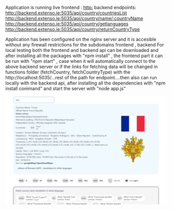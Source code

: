 Application is running live 
frontend :   [http:](http://frontend.extenso.ie/)
backend endpoints:
http://backend.extenso.ie:5035/api/country/countriesList
http://backend.extenso.ie:5035/api/country/name/:countryName
http://backend.extenso.ie:5035/api/country/getlanguages
http://backend.extenso.ie:5035/api/country/returnCountryType

Application has been configured on the nginx server and it is accesible without any firewall restrictions for the subdomains frontend , backend
For local testing both the frontend and backend api can be downloaded and after installing all the packages with "npm install" , the frontend part it can be run with
"npm start" , case when it will automatically connect to the above backend server or if the links for fetching data will be changed in functions folder (fetchCountry, fetchCountryType) with the http://localhost:5035/...rest of the path for endpoint....then also can run locally with the backend api, after installing all the dependencies with "npm install command" and start the server with "node app.js" 

![alt text](https://github.com/stefandplac/bounce/blob/main/frontapi.jpg)
